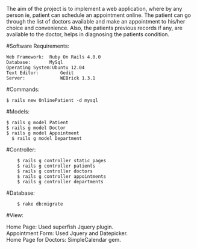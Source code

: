 The aim of the project is to implement a web application, where by any person ie, patient can
schedule an appointment online. The patient can go through the list of doctors available and
make an appointment to his/her choice and convenience. Also, the patients previous records if
any, are available to the doctor, helps in diagnosing the patients condition.                    
                                                                                                   
#Software Requirements:                                                                           

	Web Framework: 	Ruby On Rails 4.0.0
	Database: 	   	MySql                                       
	Operating System:Ubuntu 12.04    
	Text Editor:		Gedit
	Server: 		    WEBrick 1.3.1
                                                                    
#Commands:

	$ rails new OnlinePatient -d mysql

#Models:

	$ rails g model Patient
	$ rails g model Doctor
	$ rails g model Appointment
      $ rails g model Department
  
#Controller:

        $ rails g controller static_pages
        $ rails g controller patients
        $ rails g controller doctors
        $ rails g controller appointments
        $ rails g controller departments

#Database:

        $ rake db:migrate

#View:

   Home Page: Used superfish Jquery plugin.                                                      
   Appointment Form: Used Jquery and Datepicker.                                                 
   Home Page for Doctors: SimpleCalendar gem.                                                    
